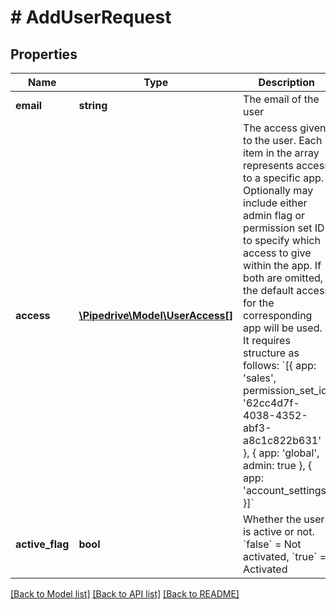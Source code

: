 # # AddUserRequest

## Properties

Name | Type | Description | Notes
------------ | ------------- | ------------- | -------------
**email** | **string** | The email of the user |
**access** | [**\Pipedrive\Model\UserAccess[]**](UserAccess.md) | The access given to the user. Each item in the array represents access to a specific app. Optionally may include either admin flag or permission set ID to specify which access to give within the app. If both are omitted, the default access for the corresponding app will be used. It requires structure as follows: &#x60;[{ app: &#39;sales&#39;, permission_set_id: &#39;62cc4d7f-4038-4352-abf3-a8c1c822b631&#39; }, { app: &#39;global&#39;, admin: true }, { app: &#39;account_settings&#39; }]&#x60; | [optional]
**active_flag** | **bool** | Whether the user is active or not. &#x60;false&#x60; &#x3D; Not activated, &#x60;true&#x60; &#x3D; Activated | [optional] [default to true]

[[Back to Model list]](../../README.md#models) [[Back to API list]](../../README.md#endpoints) [[Back to README]](../../README.md)
